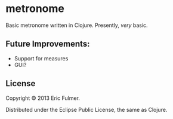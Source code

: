 # metronome

Basic metronome written in Clojure. Presently, *very* basic. 

## Future Improvements:

+ Support for measures
+ GUI?

## License

Copyright © 2013 Eric Fulmer.

Distributed under the Eclipse Public License, the same as Clojure.
